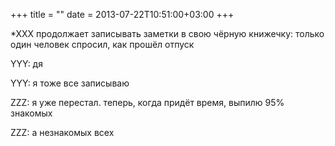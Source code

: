 +++
title = ""
date = 2013-07-22T10:51:00+03:00
+++

*XXX продолжает записывать заметки в свою чёрную книжечку: только один человек спросил, как прошёл отпуск


YYY: дя


YYY: я тоже все записываю


ZZZ: я уже перестал. теперь, когда придёт время, выпилю 95% знакомых


ZZZ: а незнакомых всех



